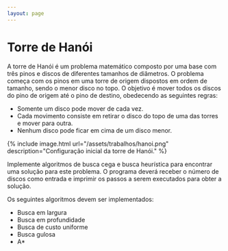 ```yaml
---
layout: page
---
```


# Torre de Hanói

A torre de Hanói é um problema matemático composto por uma base com três pinos e discos de diferentes tamanhos de diâmetros. O problema começa com os pinos em uma torre de origem dispostos em ordem de tamanho, sendo o menor disco no topo. O objetivo é mover todos os discos do pino de origem até o pino de destino, obedecendo as seguintes regras:

- Somente um disco pode mover de cada vez.
- Cada movimento consiste em retirar o disco do topo de uma das torres e mover para outra.
- Nenhum disco pode ficar em cima de um disco menor.

{% include image.html url="/assets/trabalhos/hanoi.png" description="Configuração inicial da torre de Hanói." %}

Implemente algoritmos de busca cega e busca heurística para encontrar uma solução para este problema. O programa deverá receber o número de discos como entrada e imprimir os passos a serem executados para obter a solução.

Os seguintes algoritmos devem ser implementados:

- Busca em largura
- Busca em profundidade
- Busca de custo uniforme
- Busca gulosa
- A*

